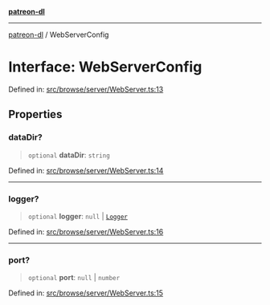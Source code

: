 [**patreon-dl**](../README.md)

***

[patreon-dl](../README.md) / WebServerConfig

# Interface: WebServerConfig

Defined in: [src/browse/server/WebServer.ts:13](https://github.com/patrickkfkan/patreon-dl/blob/4dbe5b7f9bc86c654049194392d94f0aeefc44c0/src/browse/server/WebServer.ts#L13)

## Properties

### dataDir?

> `optional` **dataDir**: `string`

Defined in: [src/browse/server/WebServer.ts:14](https://github.com/patrickkfkan/patreon-dl/blob/4dbe5b7f9bc86c654049194392d94f0aeefc44c0/src/browse/server/WebServer.ts#L14)

***

### logger?

> `optional` **logger**: `null` \| [`Logger`](../classes/Logger.md)

Defined in: [src/browse/server/WebServer.ts:16](https://github.com/patrickkfkan/patreon-dl/blob/4dbe5b7f9bc86c654049194392d94f0aeefc44c0/src/browse/server/WebServer.ts#L16)

***

### port?

> `optional` **port**: `null` \| `number`

Defined in: [src/browse/server/WebServer.ts:15](https://github.com/patrickkfkan/patreon-dl/blob/4dbe5b7f9bc86c654049194392d94f0aeefc44c0/src/browse/server/WebServer.ts#L15)
